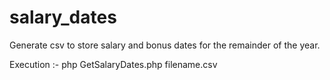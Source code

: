# salary_dates
Generate csv to store salary and bonus dates for the remainder of the year.

Execution :-
php GetSalaryDates.php filename.csv
